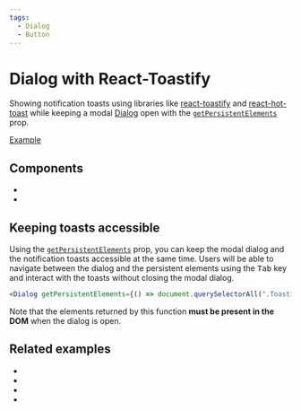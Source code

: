 ```yaml
---
tags:
  - Dialog
  - Button
---
```


# Dialog with React-Toastify

<div data-description>

Showing notification toasts using libraries like [react-toastify](https://fkhadra.github.io/react-toastify/introduction) and [react-hot-toast](https://react-hot-toast.com/) while keeping a modal [Dialog](/components/dialog) open with the [`getPersistentElements`](/reference/dialog#getpersistentelements) prop.

</div>

<div data-tags></div>

<a href="./index.tsx" data-playground>Example</a>

## Components

<div data-cards="components">

- [](/components/dialog)
- [](/components/button)

</div>

## Keeping toasts accessible

Using the [`getPersistentElements`](/reference/dialog#getpersistentelements) prop, you can keep the modal dialog and the notification toasts accessible at the same time. Users will be able to navigate between the dialog and the persistent elements using the <kbd>Tab</kbd> key and interact with the toasts without closing the modal dialog.

```jsx
<Dialog getPersistentElements={() => document.querySelectorAll(".Toastify")} />
```

Note that the elements returned by this function **must be present in the DOM** when the dialog is open.

## Related examples

<div data-cards="examples">

- [](/examples/dialog-menu)
- [](/examples/dialog-nested)
- [](/examples/dialog-hide-warning)
- [](/examples/dialog-backdrop-scrollable)

</div>
